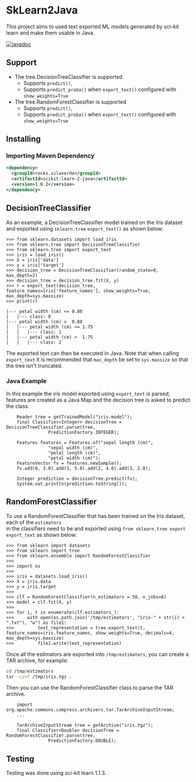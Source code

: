 # SkLearn2Java

This project aims to used text exported ML models generated by sci-kit learn and make them usable in Java.

[![javadoc](https://javadoc.io/badge2/rocks.vilaverde/scikit-learn-2-java/javadoc.svg)](https://javadoc.io/doc/rocks.vilaverde/scikit-learn-2-java)

## Support
* The tree.DecisionTreeClassifier is supported
  * Supports `predict()`,
  * Supports `predict_proba()` when `export_text()` configured with `show_weights=True`
* The tree.RandomForestClassifier is supported
  * Supports `predict()`,
  * Supports `predict_proba()` when `export_text()` configured with `show_weights=True`

## Installing

### Importing Maven Dependency
```xml
<dependency>
  <groupId>rocks.vilaverde</groupId>
  <artifactId>scikit-learn-2-java</artifactId>
  <version>1.0.2</version>
</dependency>
```

## DecisionTreeClassifier

As an example, a DecisionTreeClassifier model trained on the Iris dataset and exported using `sklearn.tree`
`export_text()` as shown below:

```
>>> from sklearn.datasets import load_iris
>>> from sklearn.tree import DecisionTreeClassifier
>>> from sklearn.tree import export_text
>>> iris = load_iris()
>>> X = iris['data']
>>> y = iris['target']
>>> decision_tree = DecisionTreeClassifier(random_state=0, max_depth=2)
>>> decision_tree = decision_tree.fit(X, y)
>>> r = export_text(decision_tree, feature_names=iris['feature_names'], show_weights=True, max_depth=sys.maxsize)
>>> print(r)

|--- petal width (cm) <= 0.80
|   |--- class: 0
|--- petal width (cm) >  0.80
|   |--- petal width (cm) <= 1.75
|   |   |--- class: 1
|   |--- petal width (cm) >  1.75
|   |   |--- class: 2
```

The exported text can then be executed in Java. Note that when calling `export_text` it is 
recommended that `max_depth` be set to `sys.maxsize` so that the tree isn't truncated.

### Java Example
In this example the iris model exported using `export_text` is parsed, features are created as a Java Map
and the decision tree is asked to predict the class.

```
    Reader tree = getTrainedModel("iris.model");
    final Classifier<Integer> decisionTree = DecisionTreeClassifier.parse(tree,
                PredictionFactory.INTEGER);

    Features features = Features.of("sepal length (cm)",
                "sepal width (cm)",
                "petal length (cm)",
                "petal width (cm)");
    FeatureVector fv = features.newSample();
    fv.add(0, 3.0).add(1, 5.0).add(2, 4.0).add(3, 2.0);
    
    Integer prediction = decisionTree.predict(fv);
    System.out.println(prediction.toString());
```

## RandomForestClassifier

To use a RandomForestClassifier that has been trained on the Iris dataset, each of the `estimators`  
in the classifiers need to be and exported using `from sklearn.tree export export_text` as shown below:

```
>>> from sklearn import datasets
>>> from sklearn import tree
>>> from sklearn.ensemble import RandomForestClassifier
>>> 
>>> import os
>>> 
>>> iris = datasets.load_iris()
>>> X = iris.data
>>> y = iris.target
>>> 
>>> clf = RandomForestClassifier(n_estimators = 50, n_jobs=8)
>>> model = clf.fit(X, y)
>>> 
>>> for i, t in enumerate(clf.estimators_):
>>>     with open(os.path.join('/tmp/estimators', "iris-" + str(i) + ".txt"), "w") as file1:
>>>         text_representation = tree.export_text(t, feature_names=iris.feature_names, show_weights=True, decimals=4, max_depth=sys.maxsize)
>>>         file1.write(text_representation)
```

Once all the estimators are exported into `/tmp/estimators`, you can create a TAR archive, for example:
```bash
cd /tmp/estimators
tar -czvf /tmp/iris.tgz .
```

Then you can use the RandomForestClassifier class to parse the TAR archive.

```
    import org.apache.commons.compress.archivers.tar.TarArchiveInputStream;
    ...
    
    TarArchiveInputStream tree = getArchive("iris.tgz");
    final Classifier<Double> decisionTree = RandomForestClassifier.parse(tree,
                PredictionFactory.DOUBLE);
```

## Testing
Testing was done using sci-kit learn 1.1.3.
